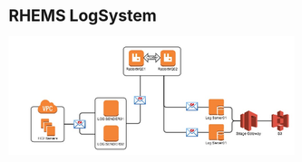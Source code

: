 RHEMS LogSystem
=========

![alt tag](https://github.com/RHEMS-Japan/LogSystem/blob/master/img/rhems_log.jpg?raw=true)

